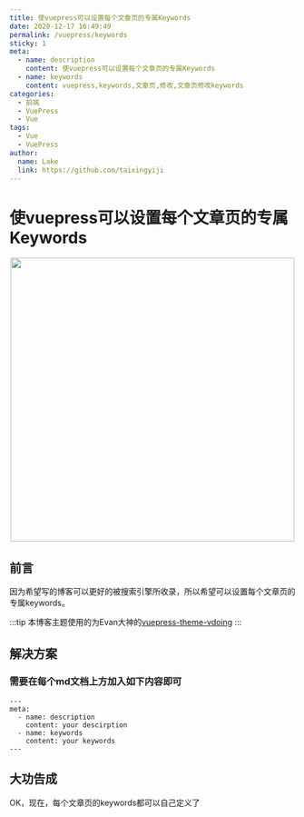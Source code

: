 ```yaml
---
title: 使vuepress可以设置每个文章页的专属Keywords
date: 2020-12-17 16:49:49
permalink: /vuepress/keywords
sticky: 1
meta:
  - name: description
    content: 使vuepress可以设置每个文章页的专属Keywords
  - name: keywords
    content: vuepress,keywords,文章页,修改,文章页修改keywords
categories: 
  - 前端
  - VuePress
  - Vue
tags: 
  - Vue
  - VuePress 
author:
  name: Lake
  link: https://github.com/taixingyiji
---
```

# 使vuepress可以设置每个文章页的专属Keywords

<p align="center">
  <img src="https://cdn.jsdelivr.net/gh/taixingyiji/image_store@main/blog/article_img/keywords.png" width="500">
</p>

<!-- more -->

## 前言

因为希望写的博客可以更好的被搜索引擎所收录，所以希望可以设置每个文章页的专属keywords。

:::tip
本博客主题使用的为Evan大神的[vuepress-theme-vdoing](https://github.com/xugaoyi/vuepress-theme-vdoing)
:::

## 解决方案 

### 需要在每个md文档上方加入如下内容即可

```
---
meta:
  - name: description
    content: your descirption
  - name: keywords
    content: your keywords
---
```

## 大功告成

OK，现在，每个文章页的keywords都可以自己定义了


